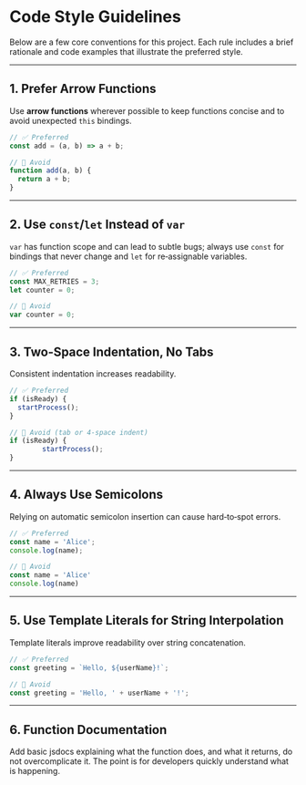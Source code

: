 # Code Style Guidelines

Below are a few core conventions for this project. Each rule includes a brief rationale and code examples that illustrate the preferred style.

---

## 1. Prefer Arrow Functions

Use **arrow functions** wherever possible to keep functions concise and to avoid unexpected `this` bindings.

```javascript
// ✅ Preferred
const add = (a, b) => a + b;

// 🚫 Avoid
function add(a, b) {
  return a + b;
}
```

---

## 2. Use `const`/`let` Instead of `var`

`var` has function scope and can lead to subtle bugs; always use `const` for bindings that never change and `let` for re‑assignable variables.

```javascript
// ✅ Preferred
const MAX_RETRIES = 3;
let counter = 0;

// 🚫 Avoid
var counter = 0;
```

---

## 3. Two‑Space Indentation, No Tabs

Consistent indentation increases readability.

```javascript
// ✅ Preferred
if (isReady) {
  startProcess();
}

// 🚫 Avoid (tab or 4‑space indent)
if (isReady) {
        startProcess();
}
```

---

## 4. Always Use Semicolons

Relying on automatic semicolon insertion can cause hard‑to‑spot errors.

```javascript
// ✅ Preferred
const name = 'Alice';
console.log(name);

// 🚫 Avoid
const name = 'Alice'
console.log(name)
```

---

## 5. Use Template Literals for String Interpolation

Template literals improve readability over string concatenation.

```javascript
// ✅ Preferred
const greeting = `Hello, ${userName}!`;

// 🚫 Avoid
const greeting = 'Hello, ' + userName + '!';
```

---


## 6. Function Documentation

Add basic jsdocs explaining what the function does, and what it returns, do not overcomplicate it.
The point is for developers quickly understand what is happening.
